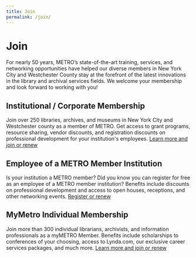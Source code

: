 ```yaml
---
title: Join
permalink: /join/
---
```


# Join

For nearly 50 years, METRO’s state-of-the-art training, services, and networking opportunities have helped our diverse members in New York City and Westchester County stay at the forefront of the latest innovations in the library and archival services fields. We welcome your membership and look forward to working with you!

## Institutional / Corporate Membership

Join over 250 libraries, archives, and museums in New York City and Westchester county as a member of METRO. Get access to grant programs, resource sharing, vendor discounts, and registration discounts on professional development for your institution's employees.
[Learn more and join or renew]()

## Employee of a METRO Member Institution

Is your institution a METRO member? Did you know you can register for free as an employee of a METRO member institution? Benefits include discounts on professional development and access to open houses, receptions, and other networking events.
[Register or renew]()

## MyMetro Individual Membership

Join more than 300 individual librarians, archivists, and information professionals as a myMETRO Member. Benefits include scholarships to conferences of your choosing, access to Lynda.com, our exclusive career services packages, and much more.
[Learn more and join or renew]()
